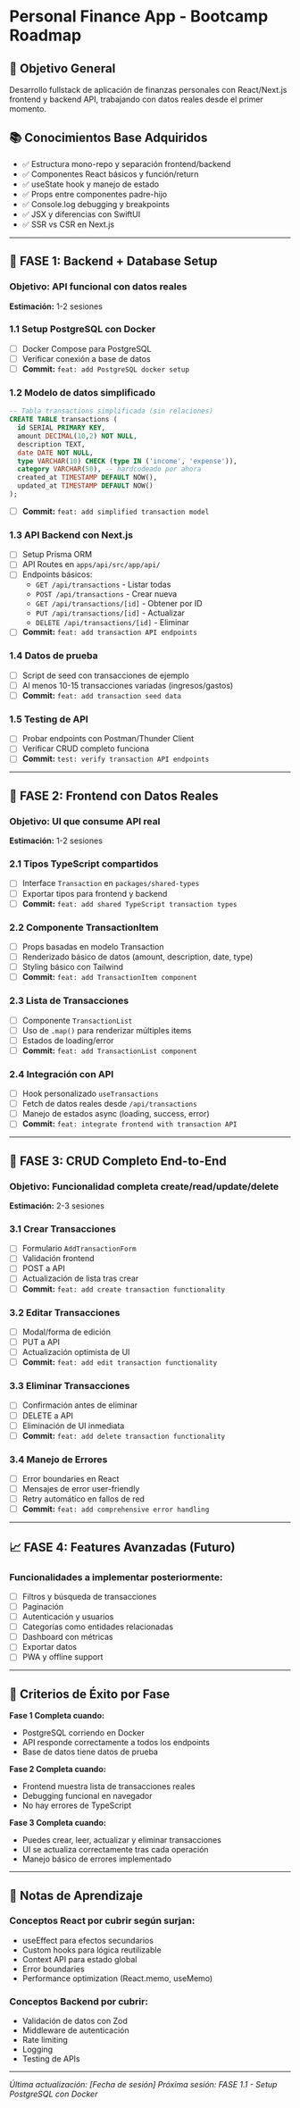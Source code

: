 # Personal Finance App - Bootcamp Roadmap

## 🎯 Objetivo General
Desarrollo fullstack de aplicación de finanzas personales con React/Next.js frontend y backend API, trabajando con datos reales desde el primer momento.

## 📚 Conocimientos Base Adquiridos
- ✅ Estructura mono-repo y separación frontend/backend
- ✅ Componentes React básicos y función/return
- ✅ useState hook y manejo de estado
- ✅ Props entre componentes padre-hijo
- ✅ Console.log debugging y breakpoints
- ✅ JSX y diferencias con SwiftUI
- ✅ SSR vs CSR en Next.js

---

## 🚀 FASE 1: Backend + Database Setup

### Objetivo: API funcional con datos reales
**Estimación:** 1-2 sesiones

### 1.1 Setup PostgreSQL con Docker
- [ ] Docker Compose para PostgreSQL
- [ ] Verificar conexión a base de datos
- [ ] **Commit:** `feat: add PostgreSQL docker setup`

### 1.2 Modelo de datos simplificado
```sql
-- Tabla transactions simplificada (sin relaciones)
CREATE TABLE transactions (
  id SERIAL PRIMARY KEY,
  amount DECIMAL(10,2) NOT NULL,
  description TEXT,
  date DATE NOT NULL,
  type VARCHAR(10) CHECK (type IN ('income', 'expense')),
  category VARCHAR(50), -- hardcodeado por ahora
  created_at TIMESTAMP DEFAULT NOW(),
  updated_at TIMESTAMP DEFAULT NOW()
);
```
- [ ] **Commit:** `feat: add simplified transaction model`

### 1.3 API Backend con Next.js
- [ ] Setup Prisma ORM
- [ ] API Routes en `apps/api/src/app/api/`
- [ ] Endpoints básicos:
  - `GET /api/transactions` - Listar todas
  - `POST /api/transactions` - Crear nueva
  - `GET /api/transactions/[id]` - Obtener por ID
  - `PUT /api/transactions/[id]` - Actualizar
  - `DELETE /api/transactions/[id]` - Eliminar
- [ ] **Commit:** `feat: add transaction API endpoints`

### 1.4 Datos de prueba
- [ ] Script de seed con transacciones de ejemplo
- [ ] Al menos 10-15 transacciones variadas (ingresos/gastos)
- [ ] **Commit:** `feat: add transaction seed data`

### 1.5 Testing de API
- [ ] Probar endpoints con Postman/Thunder Client
- [ ] Verificar CRUD completo funciona
- [ ] **Commit:** `test: verify transaction API endpoints`

---

## 🎨 FASE 2: Frontend con Datos Reales

### Objetivo: UI que consume API real
**Estimación:** 1-2 sesiones

### 2.1 Tipos TypeScript compartidos
- [ ] Interface `Transaction` en `packages/shared-types`
- [ ] Exportar tipos para frontend y backend
- [ ] **Commit:** `feat: add shared TypeScript transaction types`

### 2.2 Componente TransactionItem
- [ ] Props basadas en modelo Transaction
- [ ] Renderizado básico de datos (amount, description, date, type)
- [ ] Styling básico con Tailwind
- [ ] **Commit:** `feat: add TransactionItem component`

### 2.3 Lista de Transacciones
- [ ] Componente `TransactionList`
- [ ] Uso de `.map()` para renderizar múltiples items
- [ ] Estados de loading/error
- [ ] **Commit:** `feat: add TransactionList component`

### 2.4 Integración con API
- [ ] Hook personalizado `useTransactions`
- [ ] Fetch de datos reales desde `/api/transactions`
- [ ] Manejo de estados async (loading, success, error)
- [ ] **Commit:** `feat: integrate frontend with transaction API`

---

## 🔗 FASE 3: CRUD Completo End-to-End

### Objetivo: Funcionalidad completa create/read/update/delete
**Estimación:** 2-3 sesiones

### 3.1 Crear Transacciones
- [ ] Formulario `AddTransactionForm`
- [ ] Validación frontend
- [ ] POST a API
- [ ] Actualización de lista tras crear
- [ ] **Commit:** `feat: add create transaction functionality`

### 3.2 Editar Transacciones
- [ ] Modal/forma de edición
- [ ] PUT a API
- [ ] Actualización optimista de UI
- [ ] **Commit:** `feat: add edit transaction functionality`

### 3.3 Eliminar Transacciones
- [ ] Confirmación antes de eliminar
- [ ] DELETE a API
- [ ] Eliminación de UI inmediata
- [ ] **Commit:** `feat: add delete transaction functionality`

### 3.4 Manejo de Errores
- [ ] Error boundaries en React
- [ ] Mensajes de error user-friendly
- [ ] Retry automático en fallos de red
- [ ] **Commit:** `feat: add comprehensive error handling`

---

## 📈 FASE 4: Features Avanzadas (Futuro)

### Funcionalidades a implementar posteriormente:
- [ ] Filtros y búsqueda de transacciones
- [ ] Paginación
- [ ] Autenticación y usuarios
- [ ] Categorías como entidades relacionadas
- [ ] Dashboard con métricas
- [ ] Exportar datos
- [ ] PWA y offline support

---

## 🎯 Criterios de Éxito por Fase

**Fase 1 Completa cuando:**
- PostgreSQL corriendo en Docker
- API responde correctamente a todos los endpoints
- Base de datos tiene datos de prueba

**Fase 2 Completa cuando:**
- Frontend muestra lista de transacciones reales
- Debugging funcional en navegador
- No hay errores de TypeScript

**Fase 3 Completa cuando:**
- Puedes crear, leer, actualizar y eliminar transacciones
- UI se actualiza correctamente tras cada operación
- Manejo básico de errores implementado

---

## 📝 Notas de Aprendizaje

### Conceptos React por cubrir según surjan:
- useEffect para efectos secundarios
- Custom hooks para lógica reutilizable
- Context API para estado global
- Error boundaries
- Performance optimization (React.memo, useMemo)

### Conceptos Backend por cubrir:
- Validación de datos con Zod
- Middleware de autenticación
- Rate limiting
- Logging
- Testing de APIs

---

*Última actualización: [Fecha de sesión]*
*Próxima sesión: FASE 1.1 - Setup PostgreSQL con Docker*